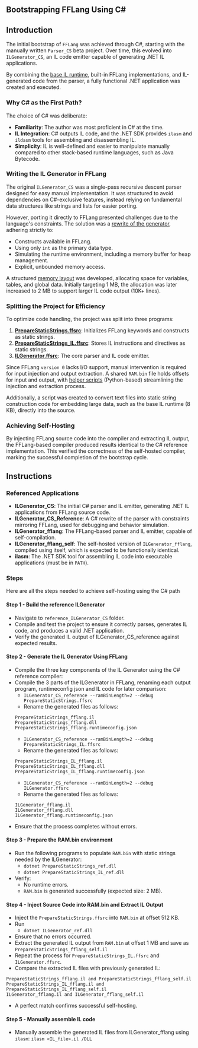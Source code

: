 ## Bootstrapping FFLang Using C#

## Introduction
The initial bootstrap of `FFLang` was achieved through C#, starting with the manually written `Parser_CS` beta project. Over time, this evolved into `ILGenerator_CS`, an IL code emitter capable of generating .NET IL applications.

By combining the [base IL runtime](runtime_IL/FFLang_BaseIL.il), built-in FFLang implementations, and IL-generated code from the parser, a fully functional .NET application was created and executed.

### Why C# as the First Path?
The choice of C# was deliberate:
- **Familiarity**: The author was most proficient in C# at the time.
- **IL Integration**: C# outputs IL code, and the .NET SDK provides `ilasm` and `ildasm` tools for assembling and disassembling IL.
- **Simplicity**: IL is well-defined and easier to manipulate manually compared to other stack-based runtime languages, such as Java Bytecode.

### Writing the IL Generator in FFLang
The original `ILGenerator_CS` was a single-pass recursive descent parser designed for easy manual implementation. It was structured to avoid dependencies on C#-exclusive features, instead relying on fundamental data structures like strings and lists for easier porting.

However, porting it directly to FFLang presented challenges due to the language's constraints. The solution was a [rewrite of the generator](reference_ILGenerator_CS), adhering strictly to:
- Constructs available in FFLang.
- Using only `int` as the primary data type.
- Simulating the runtime environment, including a memory buffer for heap management.
- Explicit, unbounded memory access.

A structured [memory layout](mem_layout.txt) was developed, allocating space for variables, tables, and global data. Initially targeting 1 MB, the allocation was later increased to 2 MB to support larger IL code output (10K+ lines).

### Splitting the Project for Efficiency
To optimize code handling, the project was split into three programs:
1. **[PrepareStaticStrings.ffsrc](PrepareStaticStrings.ffsrc)**: Initializes FFLang keywords and constructs as static strings.
2. **[PrepareStaticStrings_IL.ffsrc](PrepareStaticStrings_IL.ffsrc)**: Stores IL instructions and directives as static strings.
3. **[ILGenerator.ffsrc](ILGenerator.ffsrc)**: The core parser and IL code emitter.

Since FFLang `version 0` lacks I/O support, manual intervention is required for input injection and output extraction. A shared `RAM.bin` file holds offsets for input and output, with [helper scripts](helper_scripts) (Python-based) streamlining the injection and extraction process.

Additionally, a script was created to convert text files into static string construction code for embedding large data, such as the base IL runtime (8 KB), directly into the source.

### Achieving Self-Hosting
By injecting FFLang source code into the compiler and extracting IL output, the FFLang-based compiler produced results identical to the C# reference implementation. This verified the correctness of the self-hosted compiler, marking the successful completion of the bootstrap cycle.


## Instructions

### Referenced Applications
- **ILGenerator_CS**: The initial C# parser and IL emitter, generating .NET IL applications from FFLang source code.
- **ILGenerator_CS_Reference**: A C# rewrite of the parser with constraints mirroring FFLang, used for debugging and behavior simulation.
- **ILGenerator_fflang**: The FFLang-based parser and IL emitter, capable of self-compilation.
- **ILGenerator_fflang_self**: The self-hosted version of `ILGenerator_fflang`, compiled using itself, which is expected to be functionally identical.
- **ilasm**: The .NET SDK tool for assembling IL code into executable applications (must be in `PATH`).

### Steps

Here are all the steps needed to achieve self-hosting using the C# path

#### Step 1 - Build the reference ILGenerator
- Navigate to `reference_ILGenerator_CS` folder.
- Compile and test the project to ensure it correctly parses, generates IL code, and produces a valid .NET application.
- Verify the generated IL output of ILGenerator_CS_reference against expected results.

#### Step 2 - Generate the IL Generator Using FFLang
- Compile the three key components of the IL Generator using the C# reference compiler:
- Compile the 3 parts of the ILGenerator in FFLang, renaming each output program, runtimeconfig json and IL code for later comparison:
    - `ILGenerator_CS_reference --ramBinLength=2 --debug PrepareStaticStrings.ffsrc`
    - Rename the generated files as follows:
    ```
    PrepareStaticStrings_fflang.il
    PrepareStaticStrings_fflang.dll
    PrepareStaticStrings_fflang.runtimeconfig.json
    ```
    - `ILGenerator_CS_reference --ramBinLength=2 --debug PrepareStaticStrings_IL.ffsrc`    
    - Rename the generated files as follows:
    ```
    PrepareStaticStrings_IL_fflang.il
    PrepareStaticStrings_IL_fflang.dll
    PrepareStaticStrings_IL_fflang.runtimeconfig.json
    ```
    - `ILGenerator_CS_reference --ramBinLength=2 --debug ILGenerator.ffsrc`    
    - Rename the generated files as follows:
    ```
    ILGenerator_fflang.il
    ILGenerator_fflang.dll
    ILGenerator_fflang.runtimeconfig.json
    ```
- Ensure that the process completes without errors.

#### Step 3 - Prepare the RAM.bin environment
- Run the following programs to populate `RAM.bin` with static strings needed by the ILGenerator:
    - `dotnet PrepareStaticStrings_ref.dll`
    - `dotnet PrepareStaticStrings_IL_ref.dll`
- Verify:
    - No runtime errors.
    - `RAM.bin` is generated successfully (expected size: 2 MB).

#### Step 4 - Inject Source Code into RAM.bin and Extract IL Output
- Inject the `PrepareStaticStrings.ffsrc` into `RAM.bin` at offset 512 KB.
- Run
    - `dotnet ILGenerator_ref.dll`
- Ensure that no errors occurred.
- Extract the generated IL output from `RAM.bin` at offset 1 MB and save as `PrepareStaticStrings_fflang_self.il`
- Repeat the process for `PrepareStaticStrings_IL.ffsrc` and `ILGenerator.ffsrc`.
- Compare the extracted IL files with previously generated IL:
```
PrepareStaticStrings_fflang.il and PrepareStaticStrings_fflang_self.il
PrepareStaticStrings_IL_fflang.il and PrepareStaticStrings_IL_fflang_self.il
ILGenerator_fflang.il and ILGenerator_fflang_self.il
```
- A perfect match confirms successful self-hosting.


#### Step 5 - Manually assemble IL code
- Manually assemble the generated IL files from ILGenerator_fflang using `ilasm`:
`ilasm <IL_file>.il /DLL`